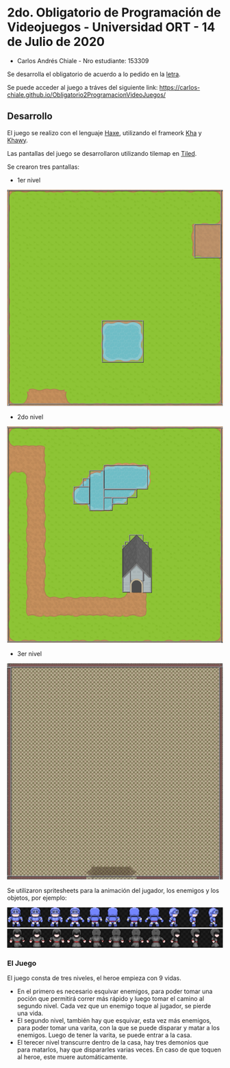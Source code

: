 # 2do. Obligatorio de Programación de Videojuegos - Universidad ORT - 14 de Julio de 2020

- Carlos Andrés Chiale - Nro estudiante: 153309

Se desarrolla el obligatorio de acuerdo a lo pedido en la [letra](forReadme/Obligatorio2DVJ.pdf).

Se puede acceder al juego a tráves del siguiente link: https://carlos-chiale.github.io/Obligatorio2ProgramacionVideoJuegos/

## Desarrollo
El juego se realizo con el lenguaje [Haxe](https://haxe.org/), utilizando el frameork [Kha](https://github.com/Kode/Kha) y [Khawy](https://github.com/juakob/khawy).

Las pantallas del juego se desarrollaron utilizando tilemap en [Tiled](https://www.mapeditor.org/).

Se crearon tres pantallas:
- 1er nivel

![](forReadme/world1.png)

- 2do nivel

![](forReadme/world2.png)

- 3er nivel

![](forReadme/world3.png)

Se utilizaron spritesheets para la animación del jugador, los enemigos y los objetos, por ejemplo:

![](forReadme/hero.png)
![](forReadme/enemy.png)

### El Juego
El juego consta de tres niveles, el heroe empieza con 9 vidas.
- En el primero es necesario esquivar enemigos, para poder tomar una poción que permitirá correr más rápido y luego tomar el camino al segundo nivel. Cada vez que un enemigo toque al jugador, se pierde una vida.
- El segundo nivel, también hay que esquivar, esta vez más enemigos, para poder tomar una varita, con la que se puede disparar y matar a los enemigos. Luego de tener la varita, se puede entrar a la casa.
- El terecer nivel transcurre dentro de la casa, hay tres demonios que para matarlos, hay que dispararles varias veces. En caso de que toquen al heroe, este muere automáticamente.